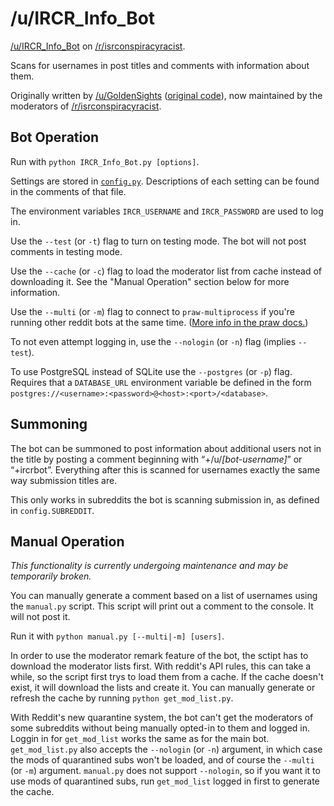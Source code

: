 # /u/IRCR_Info_Bot

[/u/IRCR_Info_Bot](http://www.reddit.com/user/IRCR_Info_Bot) on [/r/isrconspiracyracist](http://www.reddit.com/r/isrconspiracyracist).

Scans for usernames in post titles and comments with information about them.

Originally written by [/u/GoldenSights](http://www.reddit.com/user/GoldenSights) ([original code](https://github.com/voussoir/reddit/blob/68b45302fb9fd8129a0ebc41f936ebbb08bad0f3/TitleNames/titlenames.py)), now maintained by the moderators of [/r/isrconspiracyracist](http://www.reddit.com/r/isrconspiracyracist).


## Bot Operation

Run with `python IRCR_Info_Bot.py [options]`.

Settings are stored in [`config.py`](https://github.com/AnSq/IRCR_Info_Bot/blob/master/config.py). Descriptions of each setting can be found in the comments of that file.

The environment variables `IRCR_USERNAME` and `IRCR_PASSWORD` are used to log in.

Use the `--test` (or `-t`) flag to turn on testing mode. The bot will not post comments in testing mode.

Use the `--cache` (or `-c`) flag to load the moderator list from cache instead of downloading it. See the "Manual Operation" section below for more information.

Use the `--multi` (or `-m`) flag to connect to `praw-multiprocess` if you're running other reddit bots at the same time. ([More info in the praw docs.](http://praw.readthedocs.org/en/latest/pages/multiprocess.html))

To not even attempt logging in, use the `--nologin` (or `-n`) flag (implies `--test`).

To use PostgreSQL instead of SQLite use the `--postgres` (or `-p`) flag. Requires that a `DATABASE_URL` environment variable be defined in the form `postgres://<username>:<password>@<host>:<port>/<database>`.


## Summoning

The bot can be summoned to post information about additional users not in the title by posting a comment beginning with “+/u/*[bot-username]*” or “+ircrbot”. Everything after this is scanned for usernames exactly the same way submission titles are.

This only works in subreddits the bot is scanning submission in, as defined in `config.SUBREDDIT`.


## Manual Operation

*This functionality is currently undergoing maintenance and may be temporarily broken.*

You can manually generate a comment based on a list of usernames using the `manual.py` script. This script will print out a comment to the console. It will not post it.

Run it with `python manual.py [--multi|-m] [users]`.

In order to use the moderator remark feature of the bot, the sctipt has to download the moderator lists first. With reddit's API rules, this can take a while, so the script first trys to load them from a cache. If the cache doesn't exist, it will download the lists and create it. You can manually generate or refresh the cache by running `python get_mod_list.py`.

With Reddit's new quarantine system, the bot can't get the moderators of some subreddits without being manually opted-in to them and logged in. Loggin in for `get_mod_list` works the same as for the main bot. `get_mod_list.py` also accepts the `--nologin` (or `-n`) argument, in which case the mods of quarantined subs won't be loaded, and of course the `--multi` (or `-m`) argument. `manual.py` does not support `--nologin`, so if you want it to use mods of quarantined subs, run `get_mod_list` logged in first to generate the cache.
